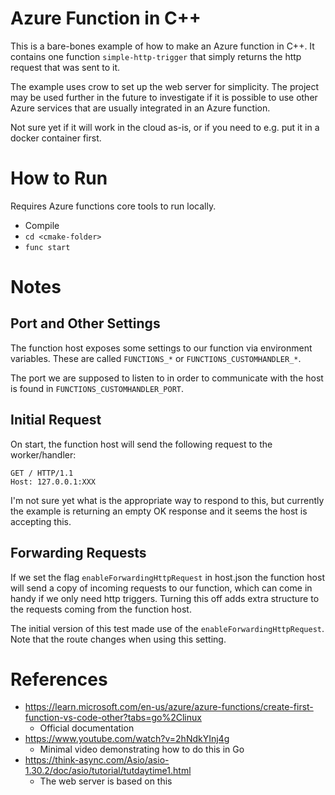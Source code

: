 # Azure Function in C++

This is a bare-bones example of how to make an Azure function in C++. It contains one function `simple-http-trigger`
that simply returns the http request that was sent to it.

The example uses crow to set up the web server for simplicity. The project may be used
further in the future to investigate if it is possible to use other Azure services that are usually
integrated in an Azure function.

Not sure yet if it will work in the cloud as-is, or if you need to e.g. put it in a docker container first.

# How to Run

Requires Azure functions core tools to run locally.

- Compile
- `cd <cmake-folder>`
- `func start`

# Notes

## Port and Other Settings

The function host exposes some settings to our function via environment variables. These are called `FUNCTIONS_*` or `FUNCTIONS_CUSTOMHANDLER_*`.

The port we are supposed to listen to in order to communicate with the host is found in `FUNCTIONS_CUSTOMHANDLER_PORT`.

## Initial Request

On start, the function host will send the following request to the worker/handler:

```
GET / HTTP/1.1
Host: 127.0.0.1:XXX
```

I'm not sure yet what is the appropriate way to respond to this, but currently the example is returning an empty OK response
and it seems the host is accepting this.

## Forwarding Requests

If we set the flag `enableForwardingHttpRequest` in host.json the function host will send a copy of incoming requests
to our function, which can come in handy if we only need http triggers. Turning this off adds extra structure to the
requests coming from the function host.

The initial version of this test made use of the `enableForwardingHttpRequest`. Note that the route changes when using this setting.

# References

- https://learn.microsoft.com/en-us/azure/azure-functions/create-first-function-vs-code-other?tabs=go%2Clinux
  - Official documentation
- https://www.youtube.com/watch?v=2hNdkYInj4g
    - Minimal video demonstrating how to do this in Go
- https://think-async.com/Asio/asio-1.30.2/doc/asio/tutorial/tutdaytime1.html
  - The web server is based on this
